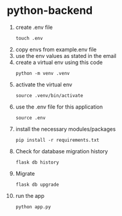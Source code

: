 # python-backend

1. create .env file
    ```
    touch .env
    ```
2. copy envs from example.env file
3. use the env values as stated in the email
4. create a virtual env using this code
    ```
    python -m venv .venv
    ```
5. activate the virtual env
    ```
    source .venv/bin/activate
    ```
6. use the .env file for this application
    ```
    source .env
    ```
7. install the necessary modules/packages
    ```
    pip install -r requirements.txt
    ```
8. Check for database migration history
    ```
    flask db history
    ```
9. Migrate
    ```
    flask db upgrade
    ```
10. run the app
    ```
    python app.py
    ```